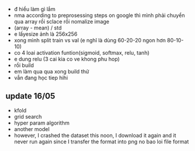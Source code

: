 - đ hiểu làm gì lắm
- nma according to preprosessing steps on google thì mình phải chuyển qua array rồi sclace rồi nomalize image
- (array - mean) / std
-  e lấyesize ảnh là 256x256
- xong mình split train vs val (e nghĩ là dùng 60-20-20 ngon hơn 80-10-10)
- co 4 loai activation funtion(sigmoid, softmax, relu, tanh) 
- e dung relu (3 cai kia co ve khong phu hop)
- rồi build 
- em làm qua qua xong build thử 
- vẫn đang học tiep hihi 
## update 16/05
- kfold
- grid search 
- hyper param algorithm 
- another model
- however, I crashed the dataset this noon, I download it again 
and it never run again since I transfer the format into png 
no bao loi file format 